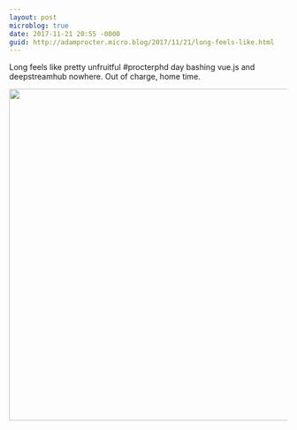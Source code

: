 ```yaml
---
layout: post
microblog: true
date: 2017-11-21 20:55 -0000
guid: http://adamprocter.micro.blog/2017/11/21/long-feels-like.html
---
```

Long feels like pretty unfruitful #procterphd day bashing vue.js and deepstreamhub nowhere. Out of charge, home time.

<img src="http://discursive.adamprocter.co.uk/uploads/2017/dd056b70a9.jpg" width="600" height="600" />

